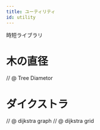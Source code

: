 ```yaml
---
title: ユーティリティ
id: utility
---
```


時短ライブラリ

# 木の直径

// @ Tree Diametor

# ダイクストラ

// @ dijkstra graph
// @ dijkstra grid
